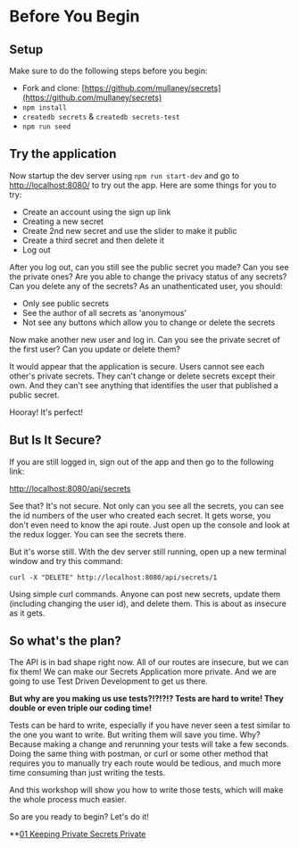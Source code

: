 # Before You Begin

## Setup

Make sure to do the following steps before you begin:

* Fork and clone: [https://github.com/mullaney/secrets](https://github.com/mullaney/secrets)
* `npm install`
* `createdb secrets` & `createdb secrets-test`
* `npm run seed`

## Try the application

Now startup the dev server using `npm run start-dev` and go to [http://localhost:8080/](http://localhost:8080/) to try out the app. Here are some things for you to try: 

* Create an account using the sign up link
* Creating a new secret
* Create 2nd new secret and use the slider to make it public
* Create a third secret and then delete it
* Log out

After you log out, can you still see the public secret you made? Can you see the private ones? Are you able to change the privacy status of any secrets? Can you delete any of the secrets? As an unathenticated user, you should:

* Only see public secrets
* See the author of all secrets as 'anonymous'
* Not see any buttons which allow you to change or delete the secrets

Now make another new user and log in. Can you see the private secret of the first user? Can you update or delete them?

It would appear that the application is secure. Users cannot see each other's private secrets. They can't change or delete secrets except their own. And they can't see anything that identifies the user that published a public secret.

Hooray! It's perfect!

## But Is It Secure?

If you are still logged in, sign out of the app and then go to the following link:

[http://localhost:8080/api/secrets](http://localhost:8080/api/secrets)

See that? It's not secure. Not only can you see all the secrets, you can see the id numbers of the user who created each secret. It gets worse, you don't even need to know the api route. Just open up the console and look at the redux logger. You can see the secrets there.

But it's worse still. With the dev server still running, open up a new terminal window and try this command:

```
curl -X "DELETE" http://localhost:8080/api/secrets/1
```
Using simple curl commands. Anyone can post new secrets, update them (including changing the user id), and delete them. This is about as insecure as it gets.

## So what's the plan?

The API is in bad shape right now. All of our routes are insecure, but we can fix them! We can make our Secrets Application more private. And we are going to use Test Driven Development to get us there.

**But why are you making us use tests?!?!?!? Tests are hard to write! They double or even triple our coding time!**

Tests can be hard to write, especially if you have never seen a test similar to the one you want to write. But writing them will save you time. Why? Because making a change and rerunning your tests will take a few seconds. Doing the same thing with postman, or curl or some other method that requires you to manually try each route would be tedious, and much more time consuming than just writing the tests.

And this workshop will show you how to write those tests, which will make the whole process much easier. 

So are you ready to begin? Let's do it!

**[01 Keeping Private Secrets Private](./01_Keeping_Private_Secrets_Private.md)